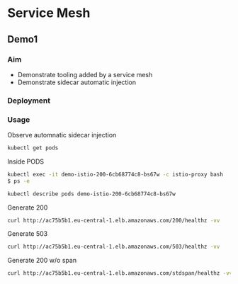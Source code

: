 # Service Mesh

## Demo1

### Aim

- Demonstrate tooling added by a service mesh
- Demonstrate sidecar automatic injection

### Deployment

### Usage

Observe automnatic sidecar injection

```sh
kubectl get pods
```

Inside PODS

```sh
kubectl exec -it demo-istio-200-6cb68774c8-bs67w -c istio-proxy bash
$ ps -e
```

```sh
kubectl describe pods demo-istio-200-6cb68774c8-bs67w
```

Generate 200

```sh
curl http://ac75b5b1.eu-central-1.elb.amazonaws.com/200/healthz -vv
```

Generate 503

```sh
curl http://ac75b5b1.eu-central-1.elb.amazonaws.com/503/healthz -vv
```

Generate 200 w/o span

```sh
curl http://ac75b5b1.eu-central-1.elb.amazonaws.com/stdspan/healthz -vv
```
